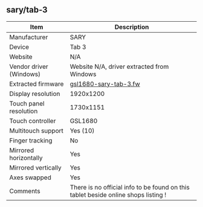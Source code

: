 sary/tab-3
---------------------------------------------

| Item                      | Description |
|---------------------------|-------------|
| Manufacturer              | SARY |
| Device                    | Tab 3 |
| Website                   | N/A |
| Vendor driver (Windows)   | Website N/A, driver extracted from Windows |
| Extracted firmware        | [gsl1680-sary-tab-3.fw](../../linux/silead/gsl1680-sary-tab-3.fw) |
| Display resolution        | 1920x1200 |
| Touch panel resolution    | 1730x1151 |
| Touch controller          | GSL1680 |
| Multitouch support        | Yes (10) |
| Finger tracking           | No |
| Mirrored horizontally     | Yes |
| Mirrored vertically       | Yes |
| Axes swapped              | Yes |
| Comments                  | There is no official info to be found on this tablet beside online shops listing ! |
